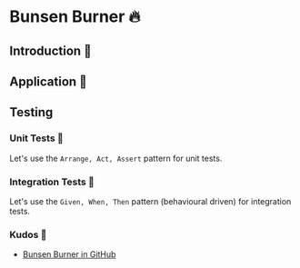 # Bunsen Burner 🔥

## Introduction :dart:

## Application :tada:

## Testing

### Unit Tests :test_tube:

Let's use the `Arrange, Act, Assert` pattern for unit tests.


### Integration Tests :test_tube: 

Let's use the `Given, When, Then` pattern (behavioural driven) for integration tests.

### Kudos :clap:
* [Bunsen Burner in GitHub](https://github.com/bmazzarol/Bunsen-Burner)